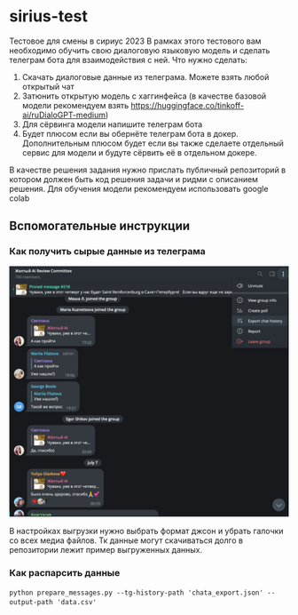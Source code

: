 # sirius-test
Тестовое для смены в сириус 2023
В рамках этого тестового вам необходимо обучить свою диалоговую языковую модель и сделать телеграм бота для взаимодействия с ней.
Что нужно сделать:
1) Скачать диалоговые данные из телеграма. Можете взять любой открытый чат
2) Затюнить открытую модель с хаггинфейса (в качестве базовой модели рекомендуем взять https://huggingface.co/tinkoff-ai/ruDialoGPT-medium)
3) Для сёрвинга модели напишите телеграм бота
4) Будет плюсом если вы обернёте телеграм бота в докер. Дополнительным плюсом будет если вы также сделаете отдельный сервис для модели и будуте сёрвить её в отдельном докере.

В качестве решения задания нужно прислать публичный репозиторий в котором должен быть код решения задачи и ридми с описанием решения. Для обучения модели рекомендуем использовать google colab

## Вспомогательные инструкции

### Как получить сырые данные из телеграма

![pic](tg.png)

В настройках выгрузки нужно выбрать формат джсон и убрать галочки со всех медиа файлов. Тк данные могут скачиваться долго в репозитории лежит пример выгруженных данных.

### Как распарсить данные

`python prepare_messages.py --tg-history-path 'chata_export.json' --output-path 'data.csv'`
